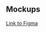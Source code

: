## Mockups

[Link to Figma](https://www.figma.com/file/tgr6oQy1hDsbKHp3f6RAEH/Booking-Dashboard?node-id=7%3A406&t=VKwx6e8llW6hZn8D-1)